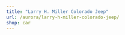 ```yaml
---
title: "Larry H. Miller Colorado Jeep"
url: /aurora/larry-h-miller-colorado-jeep/
shop: car
---
```

